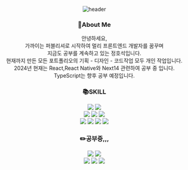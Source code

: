 <div align=center>
  
![header](https://capsule-render.vercel.app/api?type=waving&text=ARISTAHS&fontColor=f4fdfa&fontSize=60&animation=fadeIn&height=150&rotate=-10)



### :pushpin:About Me
안녕하세요,  
가까이는 퍼블리셔로 시작하여 멀리 프론트엔드 개발자를 꿈꾸며  
지금도 공부를 계속하고 있는 정호석입니다.  
현재까지 만든 모든 포트폴리오의 기획 - 디자인 - 코드작업 모두 개인 작업입니다.  
2024년 현재는 React,React Native와 Next14 관련하여 공부 중 입니다.
TypeScript는 향후 공부 예정입니다.  

  
### :books:SKILL  
  <img src="https://img.shields.io/badge/html5-E34F26?style=for-the-badge&logo=HTML5&logoColor=black">
  <img src="https://img.shields.io/badge/css3-1572B6?style=for-the-badge&logo=CSS3&logoColor=black">   <br>
  <img src="https://img.shields.io/badge/javascript-F7DF1E?style=for-the-badge&logo=JavaScript&logoColor=black">
  <img src="https://img.shields.io/badge/jquery-0769AD?style=for-the-badge&logo=jquery&logoColor=white">
  <img src="https://img.shields.io/badge/wordpress-21759B?style=for-the-badge&logo=wordpress&logoColor=black">   <br>
  <img src="https://img.shields.io/badge/git-F05032?style=for-the-badge&logo=git&logoColor=black">
  <img src="https://img.shields.io/badge/github-181717?style=for-the-badge&logo=github&logoColor=white">
  <img src="https://img.shields.io/badge/AdobePhotoshop-31A8FF?style=for-the-badge&logo=AdobePhotoshop&logoColor=black">  
  <img src="https://img.shields.io/badge/sass-CC6699?style=for-the-badge&logo=sass&logoColor=black">

 
### :pencil2:공부중,,,
  <img src="https://img.shields.io/badge/javascript-F7DF1E?style=for-the-badge&logo=JavaScript&logoColor=black">
  <img src="https://img.shields.io/badge/react-61DAFB?style=for-the-badge&logo=react&logoColor=black">   <br>
  <img src="https://img.shields.io/badge/createreactapp-09D3AC?style=for-the-badge&logo=createreactapp&logoColor=black">
  <img src="https://img.shields.io/badge/React_Native-20232A?style=for-the-badge&logo=react&logoColor=61DAFB">
  <img src="https://img.shields.io/badge/Next.js-000?logo=nextdotjs&logoColor=fff&style=for-the-badge">
</div>



<!--
**ARISTAHS/ARISTAHS** is a ✨ _special_ ✨ repository because its `README.md` (this file) appears on your GitHub profile.

Here are some ideas to get you started:

- 🔭 I’m currently working on ...
- 🌱 I’m currently learning ...
- 👯 I’m looking to collaborate on ...
- 🤔 I’m looking for help with ...
- 💬 Ask me about ...
- 📫 How to reach me: ...
- 😄 Pronouns: ...
- ⚡ Fun fact: ...
-->
